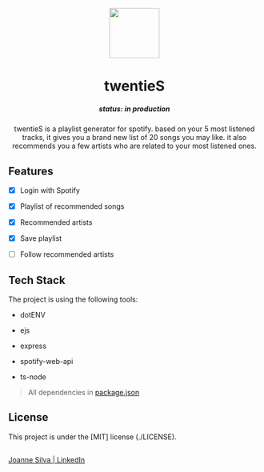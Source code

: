 
  

<p  align="center">
<img  src="https://i.ibb.co/NCnRVtC/logo-transparent.png"  height="100"  width="100"/>
</p>

<h1  align="center">twentieS</h1>

<h5  align="center"> status: in production</h5>

<p  align="center"> twentieS is a playlist generator for spotify. based on your 5 most listened tracks, it gives you a brand new list of 20 songs you may like. it also recommends you a few artists who are related to your most listened ones. </p>

  

## Features

  

- [x] Login with Spotify

- [x] Playlist of recommended songs

- [x] Recommended artists

- [x] Save playlist

- [ ] Follow recommended artists

  

## Tech Stack

  

The project is using the following tools:

- dotENV

- ejs

- express

- spotify-web-api

- ts-node

> All dependencies in [package.json](https://github.com/joannegabriela/twentieS/blob/master/package.json)

  

## License

  

This project is under the [MIT] license (./LICENSE).

  

##

  

[Joanne Silva | LinkedIn](https://www.linkedin.com/in/joanne-silva-485077160/)